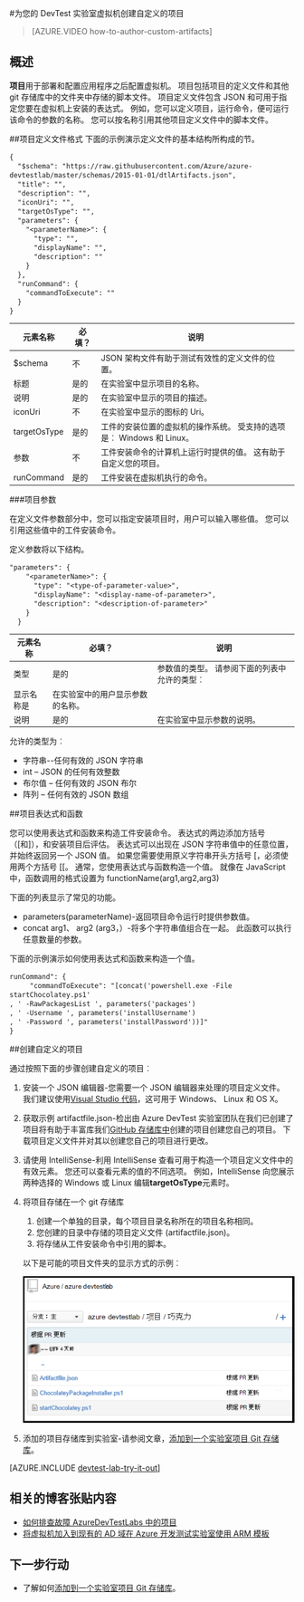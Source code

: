 <properties 
    pageTitle="为您的 DevTest 实验室虚拟机创建自定义的项目 |Microsoft Azure"
    description="了解如何创作您自己使用 DevTest 实验室的项目"
    services="devtest-lab,virtual-machines"
    documentationCenter="na"
    authors="tomarcher"
    manager="douge"
    editor=""/>

<tags
    ms.service="devtest-lab"
    ms.workload="na"
    ms.tgt_pltfrm="na"
    ms.devlang="na"
    ms.topic="article"
    ms.date="08/25/2016"
    ms.author="tarcher"/>

#<a name="create-custom-artifacts-for-your-devtest-labs-vm"></a>为您的 DevTest 实验室虚拟机创建自定义的项目

> [AZURE.VIDEO how-to-author-custom-artifacts] 

## <a name="overview"></a>概述
**项目**用于部署和配置应用程序之后配置虚拟机。 项目包括项目的定义文件和其他 git 存储库中的文件夹中存储的脚本文件。 项目定义文件包含 JSON 和可用于指定您要在虚拟机上安装的表达式。 例如，您可以定义项目，运行命令，便可运行该命令的参数的名称。 您可以按名称引用其他项目定义文件中的脚本文件。

##<a name="artifact-definition-file-format"></a>项目定义文件格式
下面的示例演示定义文件的基本结构所构成的节。

    {
      "$schema": "https://raw.githubusercontent.com/Azure/azure-devtestlab/master/schemas/2015-01-01/dtlArtifacts.json",
      "title": "",
      "description": "",
      "iconUri": "",
      "targetOsType": "",
      "parameters": {
        "<parameterName>": {
          "type": "",
          "displayName": "",
          "description": ""
        }
      },
      "runCommand": {
        "commandToExecute": ""
      }
    }

| 元素名称 | 必填？ | 说明
| ------------ | --------- | -----------
| $schema      | 不        | JSON 架构文件有助于测试有效性的定义文件的位置。
| 标题        | 是的       | 在实验室中显示项目的名称。
| 说明  | 是的       | 在实验室中显示的项目的描述。
| iconUri      | 不        | 在实验室中显示的图标的 Uri。
| targetOsType | 是的       | 工件的安装位置的虚拟机的操作系统。 受支持的选项是︰ Windows 和 Linux。
| 参数   | 不        | 工件安装命令的计算机上运行时提供的值。 这有助于自定义您的项目。
| runCommand   | 是的       | 工件安装在虚拟机执行的命令。

###<a name="artifact-parameters"></a>项目参数

在定义文件参数部分中，您可以指定安装项目时，用户可以输入哪些值。 您可以引用这些值中的工件安装命令。

定义参数将以下结构。

    "parameters": {
        "<parameterName>": {
          "type": "<type-of-parameter-value>",
          "displayName": "<display-name-of-parameter>",
          "description": "<description-of-parameter>"
        }
      }

| 元素名称 | 必填？ | 说明
| ------------ | --------- | -----------
| 类型         | 是的       | 参数值的类型。 请参阅下面的列表中允许的类型︰
| 显示名称是       | 在实验室中的用户显示参数的名称。
| 说明  | 是的       | 在实验室中显示参数的说明。

允许的类型为︰

- 字符串--任何有效的 JSON 字符串
- int – JSON 的任何有效整数
- 布尔值 – 任何有效的 JSON 布尔
- 阵列 – 任何有效的 JSON 数组

##<a name="artifact-expressions-and-functions"></a>项目表达式和函数

您可以使用表达式和函数来构造工件安装命令。
表达式的两边添加方括号 （[和]），和安装项目后评估。 表达式可以出现在 JSON 字符串值中的任意位置，并始终返回另一个 JSON 值。 如果您需要使用原义字符串开头方括号 [，必须使用两个方括号 [[。
通常，您使用表达式与函数构造一个值。 就像在 JavaScript 中，函数调用的格式设置为 functionName(arg1,arg2,arg3)

下面的列表显示了常见的功能。

- parameters(parameterName)-返回项目命令运行时提供参数值。
- concat arg1、 arg2 (arg3，）-将多个字符串值组合在一起。 此函数可以执行任意数量的参数。

下面的示例演示如何使用表达式和函数来构造一个值。

    runCommand": {
         "commandToExecute": "[concat('powershell.exe -File startChocolatey.ps1'
    , ' -RawPackagesList ', parameters('packages')
    , ' -Username ', parameters('installUsername')
    , ' -Password ', parameters('installPassword'))]"
    }

##<a name="create-a-custom-artifact"></a>创建自定义的项目

通过按照下面的步骤创建自定义的项目︰

1. 安装一个 JSON 编辑器-您需要一个 JSON 编辑器来处理的项目定义文件。 我们建议使用[Visual Studio 代码](https://code.visualstudio.com/)，这可用于 Windows、 Linux 和 OS X。

1. 获取示例 artifactfile.json-检出由 Azure DevTest 实验室团队在我们已创建了项目将有助于丰富库我们[GitHub 存储库中](https://github.com/Azure/azure-devtestlab)创建的项目创建您自己的项目。 下载项目定义文件并对其以创建您自己的项目进行更改。

1. 请使用 IntelliSense-利用 IntelliSense 查看可用于构造一个项目定义文件中的有效元素。 您还可以查看元素的值的不同选项。 例如，IntelliSense 向您展示两种选择的 Windows 或 Linux 编辑**targetOsType**元素时。

1. 将项目存储在一个 git 存储库
    1. 创建一个单独的目录，每个项目目录名称所在的项目名称相同。
    1. 您创建的目录中存储的项目定义文件 (artifactfile.json)。
    1. 将存储从工件安装命令中引用的脚本。

    以下是可能的项目文件夹的显示方式的示例︰

    ![工件 git repo 示例](./media/devtest-lab-artifact-author/git-repo.png)

1. 添加的项目存储库到实验室-请参阅文章，[添加到一个实验室项目 Git 存储库](devtest-lab-add-artifact-repo.md)。

[AZURE.INCLUDE [devtest-lab-try-it-out](../../includes/devtest-lab-try-it-out.md)]

## <a name="related-blog-posts"></a>相关的博客张贴内容
- [如何排查故障 AzureDevTestLabs 中的项目](http://www.visualstudiogeeks.com/blog/DevOps/How-to-troubleshoot-failing-artifacts-in-AzureDevTestLabs)
- [将虚拟机加入到现有的 AD 域在 Azure 开发测试实验室使用 ARM 模板](http://www.visualstudiogeeks.com/blog/DevOps/Join-a-VM-to-existing-AD-domain-using-ARM-template-AzureDevTestLabs)

## <a name="next-steps"></a>下一步行动

- 了解如何[添加到一个实验室项目 Git 存储库](devtest-lab-add-artifact-repo.md)。
